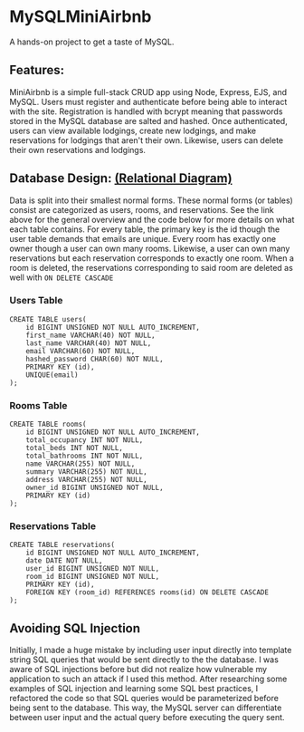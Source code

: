 # MySQLMiniAirbnb

A hands-on project to get a taste of MySQL.

<h2>Features:</h2>

MiniAirbnb is a simple full-stack CRUD app using Node, Express, EJS, and MySQL. Users must register and authenticate before being able to interact with the site.
Registration is handled with bcrypt meaning that passwords stored in the MySQL database are salted and hashed. Once authenticated, users can view available lodgings, create new lodgings, and make reservations for lodgings that aren't their own. Likewise, users can delete their own reservations and lodgings. 

<h2>Database Design: <a href="https://drawsql.app/mysqlhobby/diagrams/miniairbnb#">(Relational Diagram)</a></h2>

Data is split into their smallest normal forms. These normal forms (or tables) consist are categorized as users, rooms, and reservations. See the link above for the general overview and the code below for more details on what each table contains. For every table, the primary key is the id though the user table demands that emails are unique. Every room has exactly one owner though a user can own many rooms. Likewise, a user can own many reservations but each reservation corresponds to exactly one room. When a room is deleted, the reservations corresponding to said room are deleted as well with `ON DELETE CASCADE`

<h3>Users Table</h3>

```
CREATE TABLE users(
    id BIGINT UNSIGNED NOT NULL AUTO_INCREMENT,
    first_name VARCHAR(40) NOT NULL,
    last_name VARCHAR(40) NOT NULL,
    email VARCHAR(60) NOT NULL,
    hashed_password CHAR(60) NOT NULL,
    PRIMARY KEY (id),
    UNIQUE(email)
);
```

<h3>Rooms Table</h3>

```
CREATE TABLE rooms(
    id BIGINT UNSIGNED NOT NULL AUTO_INCREMENT,
    total_occupancy INT NOT NULL,
    total_beds INT NOT NULL,
    total_bathrooms INT NOT NULL,
    name VARCHAR(255) NOT NULL,
    summary VARCHAR(255) NOT NULL,
    address VARCHAR(255) NOT NULL,
    owner_id BIGINT UNSIGNED NOT NULL,
    PRIMARY KEY (id)
);
```

<h3>Reservations Table</h3>

```
CREATE TABLE reservations(
    id BIGINT UNSIGNED NOT NULL AUTO_INCREMENT,
    date DATE NOT NULL,
    user_id BIGINT UNSIGNED NOT NULL,
    room_id BIGINT UNSIGNED NOT NULL,
    PRIMARY KEY (id),
    FOREIGN KEY (room_id) REFERENCES rooms(id) ON DELETE CASCADE
);
```

<h2>Avoiding SQL Injection</h2>

Initially, I made a huge mistake by including user input directly into template string SQL queries that would be sent directly to the the database. 
I was aware of SQL injections before but did not realize how vulnerable my application to such an attack if I used this method. After researching some examples of SQL injection and learning some SQL best practices,
I refactored the code so that SQL queries would be parameterized before being sent to the database. This way, the MySQL server can differentiate
between user input and the actual query before executing the query sent.
